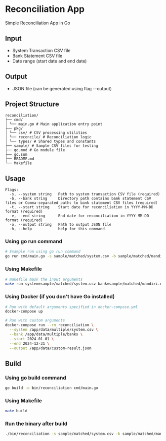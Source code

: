 # Reconciliation App

Simple Reconciliation App in Go

## Input

- System Transaction CSV file
- Bank Statement CSV file
- Date range (start date and end date)

## Output

- JSON file (can be generated using flag --output)

## Project Structure

```
reconciliation/
├── cmd/
│ └── main.go # Main application entry point
├── pkg/
│ └── csv/ # CSV processing utilities
│ └── reconcile/ # Reconciliation logic
│ └── types/ # Shared types and constants
├── sample/ # Sample CSV files for testing
├── go.mod # Go module file
├── go.sum
├── README.md
└── Makefile
```

## Usage

```
Flags:
  -s, --system string   Path to system transaction CSV file (required)
  -b, --bank string     Directory path contains bank statement CSV files or Comma-separated paths to bank statement CSV files (required)
  -t, --start string    Start date for reconciliation in YYYY-MM-DD format (required)
  -e, --end string      End date for reconciliation in YYYY-MM-DD format (required)
  -o, --output string   Path to output JSON file
  -h, --help            help for this command
```

### Using go run command
```bash
# Example run using go run command
go run cmd/main.go -s sample/matched/system.csv -b sample/matched/mandiri.csv -t 2024-01-01 -e 2024-01-31 -o output.json
```

### Using Makefile
```bash
# makefile mask the input arguments
make run system=sample/matched/system.csv bank=sample/matched/mandiri.csv start=2024-01-01 end=2024-01-31 output=output.json
```

### Using Docker (if you don't have Go installed)

```bash
# Run with default arguments specified in docker-compose.yml
docker-compose up

# Run with custom arguments
docker-compose run --rm reconciliation \
  --system /app/data/multiple/system.csv \
  --bank /app/data/multiple/banks \
  --start 2024-01-01 \
  --end 2024-12-31 \
  --output /app/data/custom-result.json
```

## Build

### Using go build command

```bash
go build -o bin/reconciliation cmd/main.go
```

### Using Makefile

```bash
make build
```

### Run the binary after build
```bash
./bin/reconciliation -s sample/matched/system.csv -b sample/matched/mandiri.csv -t 2024-01-01 -e 2024-01-31 -o output.json
```

